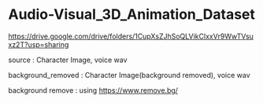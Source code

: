 # Audio-Visual_3D_Animation_Dataset

https://drive.google.com/drive/folders/1CupXsZJhSoQLVikClxxVr9WwTVsuxz2T?usp=sharing

source : Character Image, voice wav

background_removed : Character Image(background removed), voice wav

background remove : using https://www.remove.bg/
